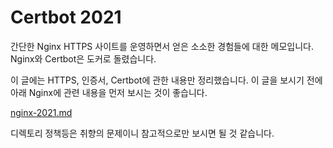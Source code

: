 # Certbot 2021

간단한 Nginx HTTPS 사이트를 운영하면서 얻은 소소한 경험들에 대한 메모입니다.
Nginx와 Certbot은 도커로 돌렸습니다.

이 글에는 HTTPS, 인증서, Certbot에 관한 내용만 정리했습니다.
이 글을 보시기 전에 아래 Nginx에 관련 내용을 먼저 보시는 것이 좋습니다.

[nginx-2021.md](nginx-2021.md)

디렉토리 정책등은 취향의 문제이니 참고적으로만 보시면 될 것 같습니다.
